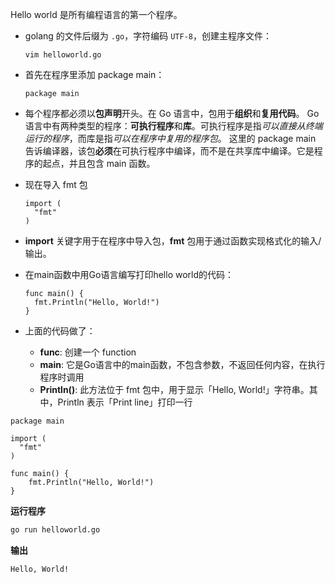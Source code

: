 Hello world 是所有编程语言的第一个程序。
* golang 的文件后缀为 `.go`，字符编码 `UTF-8`，创建主程序文件：
  ```
  vim helloworld.go
  ```
* 首先在程序里添加 package main：
  ```
  package main
  ```
* 每个程序都必须以**包声明**开头。在 Go 语言中，包用于**组织**和**复用代码**。
Go 语言中有两种类型的程序：**可执行程序**和**库**。可执行程序是指*可以直接从终端运行的程序*，而库是指*可以在程序中复用的程序包*。
这里的 package main 告诉编译器，该包**必须**在可执行程序中编译，而不是在共享库中编译。它是程序的起点，并且包含 main 函数。

* 现在导入 fmt 包
  ```
  import (
    "fmt"
  )
  ```
* **import** 关键字用于在程序中导入包，**fmt** 包用于通过函数实现格式化的输入/输出。
* 在main函数中用Go语言编写打印hello world的代码：
  ```
  func main() {
    fmt.Println("Hello, World!") 
  }
  ```
* 上面的代码做了：
  * **func**: 创建一个 function
  * **main**: 它是Go语言中的main函数，不包含参数，不返回任何内容，在执行程序时调用
  * **Println()**: 此方法位于 fmt 包中，用于显示「Hello, World!」字符串。其中，Println 表示「Print line」打印一行
```golang
package main

import (
  "fmt"
)

func main() {
    fmt.Println("Hello, World!") 
}
```

**运行程序**
```bash
go run helloworld.go
```

**输出**
```
Hello, World!
```
